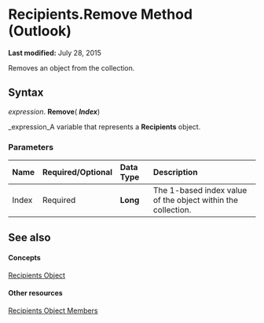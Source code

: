 
# Recipients.Remove Method (Outlook)

 **Last modified:** July 28, 2015

Removes an object from the collection.

## Syntax

 _expression_. **Remove**( **_Index_**)

 _expression_A variable that represents a  **Recipients** object.


### Parameters



|**Name**|**Required/Optional**|**Data Type**|**Description**|
|:-----|:-----|:-----|:-----|
|Index|Required| **Long**|The 1-based index value of the object within the collection.|

## See also


#### Concepts


 [Recipients Object](774f56b7-4de8-9584-60cd-4fbf361f4c85.md)
#### Other resources


 [Recipients Object Members](958f9e6d-c499-4c19-0550-02506998b125.md)
